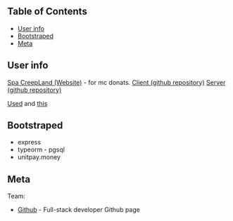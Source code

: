 ## Table of Contents

- [User info](#user-info)
- [Bootstraped](#bootstraped)
- [Meta](#meta)	

## User info

[Spa CreepLand (Website)](https://creeper.land/) - for mc donats.
[Client (github repository)](https://github.com/Barklim/CreeperLand)
[Server (github repository)](https://github.com/Barklim/CreeperLandServer)

[Used](https://gist.github.com/kimschles/5001ee44e25c754f26d752b8f16cc287) and 
[this](https://github.com/kimschles/books-read-api)

## Bootstraped

* express
* typeorm - pgsql
* unitpay.money

## Meta

Team:
- [Github](https://barklim.github.io/) - Full-stack developer Github page
